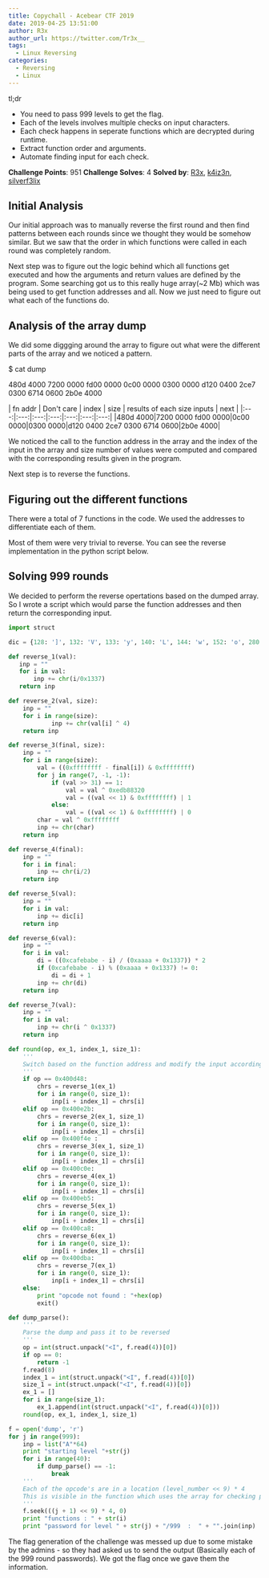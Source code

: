 ```yaml
---
title: Copychall - Acebear CTF 2019
date: 2019-04-25 13:51:00
author: R3x 
author_url: https://twitter.com/Tr3x__
tags:
  - Linux Reversing
categories:
  - Reversing 
  - Linux
---
```

tl;dr 

- You need to pass 999 levels to get the flag.
- Each of the levels involves multiple checks on input characters.
- Each check happens in seperate functions which are decrypted during runtime.
- Extract function order and arguments.
- Automate finding input for each check.

<!--more-->

**Challenge Points**: 951
**Challenge Solves**: 4
**Solved by**: [R3x](https://twitter.com/Tr3x__), [k4iz3n](https://twitter.com/akulpillai), [silverf3lix](https://twitter.com/__silv3r)
	
## Initial Analysis

Our initial approach was to manually reverse the first round and then find patterns
between each rounds since we thought they would be somehow similar. But we saw that
the order in which functions were called in each round was completely random.

Next step was to figure out the logic behind which all functions get executed and how
the arguments and return values are defined by the program. Some searching got us to
this really huge array(~2 Mb) which was being used to get function addresses and all.
Now we just need to figure out what each of the functions do.

## Analysis of the array dump

We did some diggging around the array to figure out what were the different parts of
the array and we noticed a pattern.

$ cat dump

 480d 4000  7200 0000 fd00 0000 0c00 0000 0300 0000 d120 0400 2ce7 0300 6714 0600 2b0e 4000

| fn addr | Don't care | index | size | results of each size inputs | next |
|:---:|:---:|:---:|:---:|:---:|:---:|:---:|
|480d 4000|7200 0000 fd00 0000|0c00 0000|0300  0000|d120 0400 2ce7 0300 6714 0600|2b0e 4000|

We noticed the call to the function address in the array and the index of the input
in the array and size number of values were computed and compared with the
corresponding results given in the program.

Next step is to reverse the functions.

## Figuring out the different functions

There were a total of 7 functions in the code. We used the addresses to differentiate
each of them.

Most of them were very trivial to reverse. You can see the reverse implementation in
the python script below.

## Solving 999 rounds

We decided to perform the reverse opertations based on the dumped array. So I wrote
a script which would parse the function addresses and then return the corresponding
input.

```python
import struct

dic = {128: ']', 132: 'V', 133: 'y', 140: 'L', 144: 'w', 152: 'o', 280: 'l', 156: '}', 312: '~', 240: 'r', 162: 'j', 38: '%', 168: '{', 42: ')', 171: 'b', 44: '+', 48: '/', 180: 'v', 54: '5', 56: "'", 57: '1', 186: 'z', 60: ';', 62: '=', 63: ' ', 192: 'i', 224: '|', 195: 'H', 68: 'C', 182: 'u', 72: 'G', 74: 'I', 78: '-', 80: 'O', 248: 'p', 210: 't', 84: 'S', 216: 'n', 217: 'd', 90: 'Y', 91: '$', 93: '2', 96: 'M', 98: 'a', 102: 'e', 104: 'g', 252: '`', 234: 'Z', 108: 'k', 110: 'm', 112: '[', 360: 'x', 114: 'q', 120: '_', 121: 'Q', 124: 'K', 126: 'R', 127: '@'}

def reverse_1(val):
   inp = ""
   for i in val:
       inp += chr(i/0x1337)
   return inp

def reverse_2(val, size):
    inp = ""
    for i in range(size):
            inp += chr(val[i] ^ 4)
    return inp

def reverse_3(final, size):
    inp = ""
    for i in range(size):
        val = ((0xffffffff - final[i]) & 0xffffffff)
        for j in range(7, -1, -1):
            if (val >> 31) == 1:
                val = val ^ 0xedb88320
                val = ((val << 1) & 0xffffffff) | 1
            else:
                val = ((val << 1) & 0xffffffff) | 0
        char = val ^ 0xffffffff
        inp += chr(char)
    return inp

def reverse_4(final):
    inp = ""
    for i in final:
        inp += chr(i/2)
    return inp

def reverse_5(val):
    inp = ""
    for i in val:
        inp += dic[i]
    return inp

def reverse_6(val):
    inp = ""
    for i in val:
        di = ((0xcafebabe - i) / (0xaaaa + 0x1337)) * 2
        if (0xcafebabe - i) % (0xaaaa + 0x1337) != 0:
            di = di + 1
        inp += chr(di)
    return inp

def reverse_7(val):
    inp = ""
    for i in val:
        inp += chr(i ^ 0x1337)
    return inp

def round(op, ex_1, index_1, size_1):
    '''
    Switch based on the function address and modify the input accordingly
    '''
    if op == 0x400d48:
        chrs = reverse_1(ex_1)
        for i in range(0, size_1):
            inp[i + index_1] = chrs[i]
    elif op == 0x400e2b:
        chrs = reverse_2(ex_1, size_1)
        for i in range(0, size_1):
            inp[i + index_1] = chrs[i]
    elif op == 0x400f4e :
        chrs = reverse_3(ex_1, size_1)
        for i in range(0, size_1):
            inp[i + index_1] = chrs[i]
    elif op == 0x400c0e:
        chrs = reverse_4(ex_1)
        for i in range(0, size_1):
            inp[i + index_1] = chrs[i]
    elif op == 0x400eb5:
        chrs = reverse_5(ex_1)
        for i in range(0, size_1):
            inp[i + index_1] = chrs[i]
    elif op == 0x400ca8:
        chrs = reverse_6(ex_1)
        for i in range(0, size_1):
            inp[i + index_1] = chrs[i]
    elif op == 0x400dba:
        chrs = reverse_7(ex_1)
        for i in range(0, size_1):
            inp[i + index_1] = chrs[i]
    else:
        print "opcode not found : "+hex(op)
        exit()

def dump_parse():
    '''
    Parse the dump and pass it to be reversed
    '''
    op = int(struct.unpack("<I", f.read(4))[0])
    if op == 0:
        return -1
    f.read(8)
    index_1 = int(struct.unpack("<I", f.read(4))[0])
    size_1 = int(struct.unpack("<I", f.read(4))[0])
    ex_1 = []
    for i in range(size_1):
        ex_1.append(int(struct.unpack("<I", f.read(4))[0]))
    round(op, ex_1, index_1, size_1)

f = open('dump', 'r')
for j in range(999):
    inp = list("A"*64)
    print "starting level "+str(j)
    for i in range(40):
        if dump_parse() == -1:
            break
    '''
    Each of the opcode's are in a location (level_number << 9) * 4
    This is visible in the function which uses the array for checking password
    '''
    f.seek(((j + 1) << 9) * 4, 0)
    print "functions : " + str(i)
    print "password for level " + str(j) + "/999  :  " + "".join(inp)
```

The flag generation of the challenge was messed up due to some mistake by the admins - so they had asked us to send the output (Basically each of the 999 round passwords). We got the flag once we gave them the information. 

